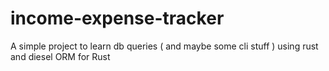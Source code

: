 # income-expense-tracker
A simple project to learn db queries ( and maybe some cli stuff ) using rust and diesel ORM for Rust
